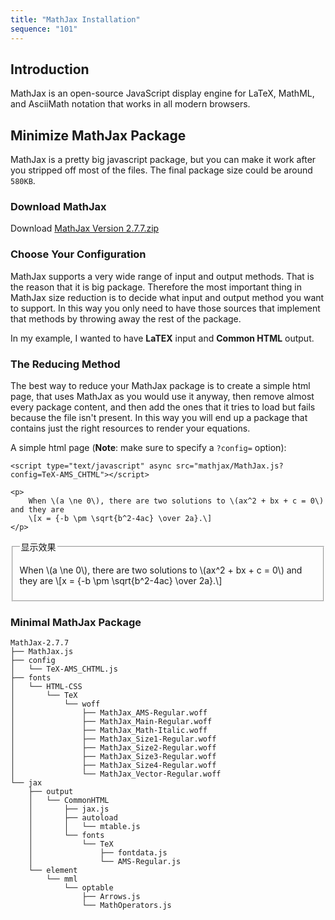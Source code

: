 ```yaml
---
title: "MathJax Installation"
sequence: "101"
---
```


<h2>Introduction</h2>

<p class="indented">
    MathJax is an open-source JavaScript display engine for LaTeX, MathML, and AsciiMath notation that works in all modern browsers.
</p>

<h2>Minimize MathJax Package</h2>

<p class="indented">
    MathJax is a pretty big javascript package, but you can make it work after you stripped off most of the files.
    The final package size could be around <code>580KB</code>.
</p>

<h3>Download MathJax</h3>

<p class="indented">
    Download <a class="external" href="https://github.com/mathjax/MathJax/archive/2.7.7.zip" target="_blank">MathJax Version 2.7.7.zip</a>
</p>

<h3>Choose Your Configuration</h3>

<p class="indented">
    MathJax supports a very wide range of input and output methods. That is the reason that it is big package.
    Therefore the most important thing in MathJax size reduction is to decide what input and output method you want to support.
    In this way you only need to have those sources that implement that methods by throwing away the rest of the package.
</p>

<p class="indented">
    In my example, I wanted to have <strong>LaTEX</strong> input and <strong>Common HTML</strong> output.
</p>

<h3>The Reducing Method</h3>

<p class="indented">
    The best way to reduce your MathJax package is to create a simple html page, that uses MathJax as you would use it anyway,
    then remove almost every package content, and then add the ones that it tries to load but fails because the file isn't present.
    In this way you will end up a package that contains just the right resources to render your equations.
</p>



<p class="indented">
    A simple html page (<b>Note</b>: make sure to specify a <code>?config=</code> option):
</p>

```text
<script type="text/javascript" async src="mathjax/MathJax.js?config=TeX-AMS_CHTML"></script>
```

```text
<p>
    When \(a \ne 0\), there are two solutions to \(ax^2 + bx + c = 0\) and they are
    \[x = {-b \pm \sqrt{b^2-4ac} \over 2a}.\]
</p>
```

<fieldset>
    <legend>显示效果</legend>
    <p>
        When \(a \ne 0\), there are two solutions to \(ax^2 + bx + c = 0\) and they are
        \[x = {-b \pm \sqrt{b^2-4ac} \over 2a}.\]
    </p>
</fieldset>

<h3>Minimal MathJax Package</h3>

```text
MathJax-2.7.7
├── MathJax.js
├── config
│   └── TeX-AMS_CHTML.js
├── fonts
│   └── HTML-CSS
│       └── TeX
│           └── woff
│               ├── MathJax_AMS-Regular.woff
│               ├── MathJax_Main-Regular.woff
│               ├── MathJax_Math-Italic.woff
│               ├── MathJax_Size1-Regular.woff
│               ├── MathJax_Size2-Regular.woff
│               ├── MathJax_Size3-Regular.woff
│               ├── MathJax_Size4-Regular.woff
│               └── MathJax_Vector-Regular.woff
└── jax
    ├── output
    │   └── CommonHTML
    │       ├── jax.js
    │       ├── autoload
    │       │   └── mtable.js
    │       └── fonts
    │           └── TeX
    │               ├── fontdata.js
    │               └── AMS-Regular.js
    └── element
        └── mml
            └── optable
                ├── Arrows.js
                └── MathOperators.js
```


